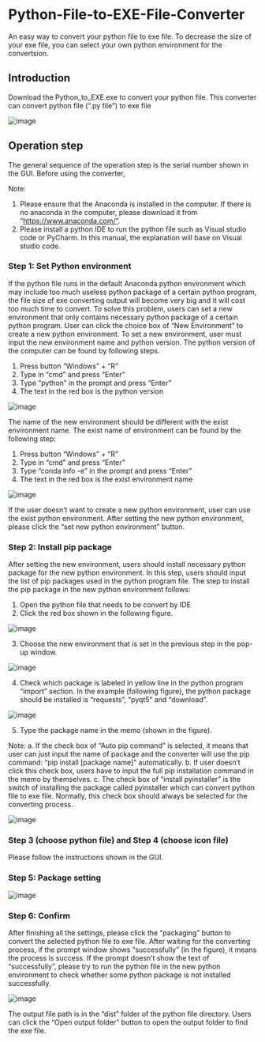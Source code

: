 # Python-File-to-EXE-File-Converter
An easy way to convert your python file to exe file. To decrease the size of your exe file, you can select your own python environment for the convertsion.
## Introduction
Download the Python_to_EXE.exe to convert your python file. This converter can convert python file (“.py file”) to exe file

![image](https://github.com/Hong-01/Python-File-to-EXE-File-Converter/assets/88537757/26397b7a-9537-45fc-9a22-9653ac65a79f)

## Operation step
The general sequence of the operation step is the serial number shown in the GUI.
Before using the converter, 

Note:
1.  Please ensure that the Anaconda is installed in the computer. If there is no anaconda in the computer, please download it from “https://www.anaconda.com/”. 
2.  Please install a python IDE to run the python file such as Visual studio code or PyCharm. In this manual, the explanation will base on Visual studio code.
### Step 1: Set Python environment
If the python file runs in the default Anaconda python environment which may include too much useless python package of a certain python program, the file size of exe converting output will become very big and it will cost too much time to convert. To solve this problem, users can set a new environment that only contains necessary python package of a certain python program.
User can click the choice box of “New Environment” to create a new python environment. To set a new environment, user must input the new environment name and python version. 
The python version of the computer can be found by following steps.
1.	Press button “Windows” + “R”
2.	Type in “cmd” and press “Enter”
3.	Type “python” in the prompt and press “Enter”
4.	The text in the red box is the python version

![image](https://github.com/Hong-01/Python-File-to-EXE-File-Converter/assets/88537757/afc7983d-fa75-452f-8cdd-c7be86fe0898)


The name of the new environment should be different with the exist environment name. The exist name of environment can be found by the following step:
1.	Press button “Windows” + “R”
2.	Type in “cmd” and press “Enter”
3.	Type “conda info -e” in the prompt and press “Enter”
4.	The text in the red box is the exist environment name

![image](https://github.com/Hong-01/Python-File-to-EXE-File-Converter/assets/88537757/a4470fb8-a4bd-4984-bbaa-50a454eed342)

If the user doesn’t want to create a new python environment, user can use the exist python environment.
After setting the new python environment, please click the “set new python environment” button.

### Step 2: Install pip package
After setting the new environment, users should install necessary python package for the new python environment. In this step, users should input the list of pip packages used in the python program file. The step to install the pip package in the new python environment follows:
1.	Open the python file that needs to be convert by IDE
2.	Click the red box shown in the following figure.

![image](https://github.com/Hong-01/Python-File-to-EXE-File-Converter/assets/88537757/0ea84900-19c9-402e-b575-cd9c17f63c89)

3.	Choose the new environment that is set in the previous step in the pop-up window.

![image](https://github.com/Hong-01/Python-File-to-EXE-File-Converter/assets/88537757/410ef36e-f303-4fc8-b952-5026f30cd35a)

4.	Check which package is labeled in yellow line in the python program “import” section. In the example (following figure), the python package should be installed is “requests”, “pyqt5” and “download”. 

![image](https://github.com/Hong-01/Python-File-to-EXE-File-Converter/assets/88537757/d48611b6-c93f-46ee-9a5b-839a6076c228)

5.	Type the package name in the memo (shown in the figure). 

Note: 
a.	If the check box of “Auto pip command” is selected, it means that user can just input the name of package and the converter will use the pip command: 
“pip install [package name]” automatically.
b.	If user doesn’t click this check box, users have to input the full pip installation command in the memo by themselves.
c.	The check box of “install pyinstaller” is the switch of installing the package called pyinstaller which can convert python file to exe file. Normally, this check box should always be selected for the converting process.

![image](https://github.com/Hong-01/Python-File-to-EXE-File-Converter/assets/88537757/3fa8a054-5ecd-4103-9339-47925dcd58cc)

### Step 3 (choose python file) and Step 4 (choose icon file)
Please follow the instructions shown in the GUI.

### Step 5: Package setting
![image](https://github.com/Hong-01/Python-File-to-EXE-File-Converter/assets/88537757/4b40f9a0-d2ad-4fcf-bfb1-808fbd8f6ee2)

### Step 6: Confirm
After finishing all the settings, please click the “packaging” button to convert the selected python file to exe file. 
After waiting for the converting process, if the prompt window shows “successfully” (in the figure), it means the process is success. If the prompt doesn’t show the text of “successfully”, please try to run the python file in the new python environment to check whether some python package is not installed successfully.

![image](https://github.com/Hong-01/Python-File-to-EXE-File-Converter/assets/88537757/dfeca102-1980-4e70-bde2-6eaa741faf15)

The output file path is in the “dist” folder of the python file directory. Users can click the “Open output folder” button to open the output folder to find the exe file.









